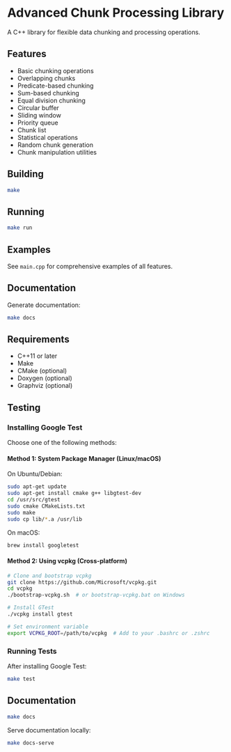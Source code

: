 # Advanced Chunk Processing Library

A C++ library for flexible data chunking and processing operations.

## Features

- Basic chunking operations
- Overlapping chunks
- Predicate-based chunking
- Sum-based chunking
- Equal division chunking
- Circular buffer
- Sliding window
- Priority queue
- Chunk list
- Statistical operations
- Random chunk generation
- Chunk manipulation utilities

## Building

```bash
make
```

## Running

```bash
make run
```

## Examples

See `main.cpp` for comprehensive examples of all features.

## Documentation

Generate documentation:

```bash
make docs
```

## Requirements

- C++11 or later
- Make
- CMake (optional)
- Doxygen (optional)
- Graphviz (optional)

## Testing

### Installing Google Test

Choose one of the following methods:

#### Method 1: System Package Manager (Linux/macOS)

On Ubuntu/Debian:

```bash
sudo apt-get update
sudo apt-get install cmake g++ libgtest-dev
cd /usr/src/gtest
sudo cmake CMakeLists.txt
sudo make
sudo cp lib/*.a /usr/lib
```

On macOS:

```bash
brew install googletest
```

#### Method 2: Using vcpkg (Cross-platform)

```bash
# Clone and bootstrap vcpkg
git clone https://github.com/Microsoft/vcpkg.git
cd vcpkg
./bootstrap-vcpkg.sh  # or bootstrap-vcpkg.bat on Windows

# Install GTest
./vcpkg install gtest

# Set environment variable
export VCPKG_ROOT=/path/to/vcpkg  # Add to your .bashrc or .zshrc
```

### Running Tests

After installing Google Test:

```bash
make test
```

## Documentation


```bash
make docs
```

Serve documentation locally:

```bash
make docs-serve
```
